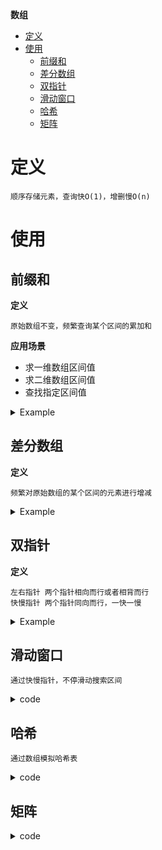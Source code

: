 **数组**
- [定义](#定义)
- [使用](#使用)
  - [前缀和](#前缀和)
  - [差分数组](#差分数组)
  - [双指针](#双指针)
  - [滑动窗口](#滑动窗口)
  - [哈希](#哈希)
  - [矩阵](#矩阵)

# 定义 #
```
顺序存储元素，查询快O(1)，增删慢O(n)
```

# 使用 #
## 前缀和 ##  
**定义**
```
原始数组不变，频繁查询某个区间的累加和  
```  
**应用场景**
- 求一维数组区间值
- 求二维数组区间值
- 查找指定区间值

<details>
<summary>Example</summary>

```
LeetCode  
- 303.区域和检索-数组不可变
- 304.二维区域和检索-矩阵不可变
- 560.和为K的子数组
```
</details>

## 差分数组 ##
**定义**
```
频繁对原始数组的某个区间的元素进行增减  
```

<details>
<summary>Example</summary>

``` 
LeetCode 
- 370.区间加法
- 1109.航班预订统计
- 1094.拼车
```
</details>

## 双指针 ##  
**定义**  
```
左右指针 两个指针相向而行或者相背而行  
快慢指针 两个指针同向而行，一快一慢  
```

<details>
<summary>Example</summary>

```
LeetCode  
- 26.删除有序数组中的重复项
- 31.下一个排列
- 581.最短无序连续子数组
```
</details>

## 滑动窗口 ##
```
通过快慢指针，不停滑动搜索区间  
```

<details>
<summary>code</summary>

```
LeetCode  
- 3.无重复字符的最长子串
- 76.最小覆盖子串
```
</details>

## 哈希 ##
```
通过数组模拟哈希表  
```

<details>
<summary>code</summary>

```
LeetCode
- 448.找到所有数组中消失的数字
```
</details>

## 矩阵 ##
<details>
<summary>code</summary>

``` 
LeetCode
- 48.旋转图像
- 240.搜索二维矩阵II
```
</details>